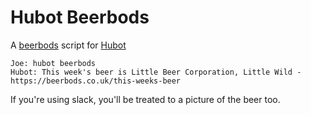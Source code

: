 # Hubot Beerbods

A [beerbods](https://beerbods.co.uk) script for [Hubot](https://hubot.github.com)

```
Joe: hubot beerbods
Hubot: This week's beer is Little Beer Corporation, Little Wild - https://beerbods.co.uk/this-weeks-beer
```

If you're using slack, you'll be treated to a picture of the beer too.
